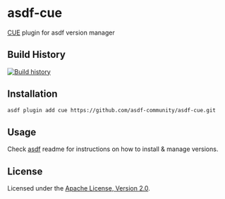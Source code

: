 # asdf-cue

[CUE](https://cuelang.org) plugin for asdf version manager

## Build History

[![Build history](https://buildstats.info/github/chart/asdf-community/asdf-cue?branch=master)](https://github.com/asdf-community/asdf-cue/actions)

## Installation

```bash
asdf plugin add cue https://github.com/asdf-community/asdf-cue.git
```

## Usage

Check [asdf](https://github.com/asdf-vm/asdf) readme for instructions on how to
install & manage versions.

## License

Licensed under the
[Apache License, Version 2.0](https://www.apache.org/licenses/LICENSE-2.0).

